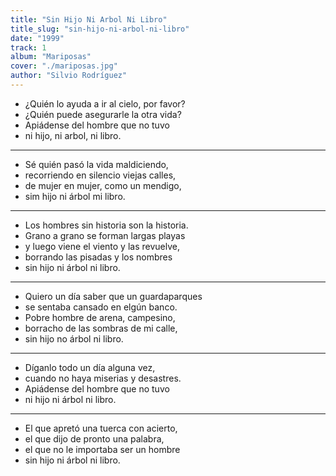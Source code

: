```yaml
---
title: "Sin Hijo Ni Arbol Ni Libro"
title_slug: "sin-hijo-ni-arbol-ni-libro"
date: "1999"
track: 1
album: "Mariposas"
cover: "./mariposas.jpg"
author: "Silvio Rodríguez"
---
```


- ¿Quién lo ayuda a ir al cielo, por favor?
- ¿Quién puede asegurarle la otra vida?
- Apiádense del hombre que no tuvo
- ni hijo, ni arbol, ni libro.

---

- Sé quién pasó la vida maldiciendo,
- recorriendo en silencio viejas calles,
- de mujer en mujer, como un mendigo,
- sim hijo ni árbol mi libro.

---

- Los hombres sin historia son la historia.
- Grano a grano se forman largas playas
- y luego viene el viento y las revuelve,
- borrando las pisadas y los nombres
- sin hijo ni árbol ni libro.

---

- Quiero un día saber que un guardaparques
- se sentaba cansado en elgún banco.
- Pobre hombre de arena, campesino,
- borracho de las sombras de mi calle,
- sin hijo no árbol ni libro.

---

- Díganlo todo un día alguna vez,
- cuando no haya miserias y desastres.
- Apiádense del hombre que no tuvo
- ni hijo ni árbol ni libro.

---

- El que apretó una tuerca con acierto,
- el que dijo de pronto una palabra,
- el que no le importaba ser un hombre
- sin hijo ni árbol ni libro.

